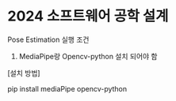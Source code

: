# 2024 소프트웨어 공학 설계

Pose Estimation 실행 조건
1. MediaPipe랑 Opencv-python 설치 되어야 함
   
[설치 방법]

pip install mediaPipe opencv-python
